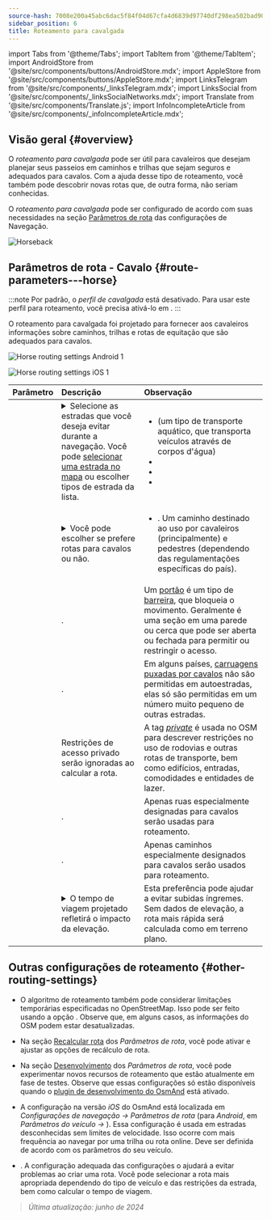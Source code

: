```yaml
---
source-hash: 7008e200a45abc6dac5f84f04d67cfa4d6839d97740df298ea502bad90aec24d
sidebar_position: 6
title: Roteamento para cavalgada
---
```

import Tabs from '@theme/Tabs';
import TabItem from '@theme/TabItem';
import AndroidStore from '@site/src/components/buttons/AndroidStore.mdx';
import AppleStore from '@site/src/components/buttons/AppleStore.mdx';
import LinksTelegram from '@site/src/components/_linksTelegram.mdx';
import LinksSocial from '@site/src/components/_linksSocialNetworks.mdx';
import Translate from '@site/src/components/Translate.js';
import InfoIncompleteArticle from '@site/src/components/_infoIncompleteArticle.mdx';



## Visão geral {#overview}

O *roteamento para cavalgada* pode ser útil para cavaleiros que desejam planejar seus passeios em caminhos e trilhas que sejam seguros e adequados para cavalos. Com a ajuda desse tipo de roteamento, você também pode descobrir novas rotas que, de outra forma, não seriam conhecidas.

O *roteamento para cavalgada* pode ser configurado de acordo com suas necessidades na seção [Parâmetros de rota](../guidance/navigation-settings.md#route-parameters) das configurações de Navegação.

![Horseback](@site/static/img/navigation/routing/horseback_routing_overview.png)


## Parâmetros de rota - Cavalo {#route-parameters---horse}

:::note
Por padrão, o *perfil de cavalgada* está desativado. Para usar este perfil para roteamento, você precisa ativá-lo em *<Translate android="true" ids="shared_string_menu,shared_string_settings,application_profiles"/>*.
:::

O roteamento para cavalgada foi projetado para fornecer aos cavaleiros informações sobre caminhos, trilhas e rotas de equitação que são adequados para cavalos.

<Tabs groupId="operating-systems" queryString="current-os">

<TabItem value="android" label="Android">

![Horse routing settings Android 1](@site/static/img/navigation/routing/horse-routing-andr.png)

</TabItem>

<TabItem value="ios" label="iOS">

![Horse routing settings iOS 1](@site/static/img/navigation/routing/horse-routing-ios.png)

</TabItem>

</Tabs>

| Parâmetro | Descrição | Observação |
|:------------|:---------------|:---------------|
| *<Translate android="true" ids="impassable_road"/>* | <details><summary> Selecione as estradas que você deseja evitar durante a navegação. Você pode [selecionar uma estrada no mapa](../../map/map-context-menu/#avoid-road) ou escolher tipos de estrada da lista. </summary> ![Avoid roads Android](@site/static/img/navigation/routing/horse_routing_avoid_android.png) </details> | <ul><li> [<Translate android="true" ids="routing_attr_avoid_ferries_name"/>](https://wiki.openstreetmap.org/wiki/Ferries) (um tipo de transporte aquático, que transporta veículos através de corpos d'água)</li><li>[<Translate android="true" ids="routing_attr_avoid_stairs_name"/>](https://wiki.openstreetmap.org/wiki/Tag:highway%3Dsteps)</li><li>[<Translate android="true" ids="routing_attr_avoid_tunnels_name"/>](https://wiki.openstreetmap.org/wiki/Key:tunnel)</li><li>[<Translate android="true" ids="routing_attr_avoid_motorway_name"/>](https://wiki.openstreetmap.org/wiki/Tag:highway%3Dmotorway)</li></ul>|
| *<Translate android="true" ids="prefer_in_routing_title"/>* | <details><summary> Você pode escolher se prefere rotas para cavalos ou não. </summary> ![Prefer horses routes Android](@site/static/img/navigation/routing/horse_routing_prefer_android.png) </details> | <ul><li>[<Translate android="true" ids="routing_attr_prefer_horse_routes_name"/>](https://wiki.openstreetmap.org/wiki/Tag:highway%3Dbridleway). Um caminho destinado ao uso por cavaleiros (principalmente) e pedestres (dependendo das regulamentações específicas do país). </li></ul> |
| *<Translate android="true" ids="routing_attr_allow_gate_name"/>* | <Translate android="true" ids="routing_attr_allow_gate_description"/>. | Um [portão](https://wiki.openstreetmap.org/wiki/Tag:barrier%3Dgate) é um tipo de [barreira](https://wiki.openstreetmap.org/wiki/Key:barrier), que bloqueia o movimento. Geralmente é uma seção em uma parede ou cerca que pode ser aberta ou fechada para permitir ou restringir o acesso. |
| *<Translate android="true" ids="routing_attr_carriage_restrictions_name"/>* | <Translate android="true" ids="routing_attr_carriage_restrictions_description"/>. | Em alguns países, [carruagens puxadas por cavalos](https://wiki.openstreetmap.org/wiki/Key:carriage) não são permitidas em autoestradas, elas só são permitidas em um número muito pequeno de outras estradas. |
| *<Translate android="true" ids="routing_attr_allow_private_name"/>* | Restrições de acesso privado serão ignoradas ao calcular a rota. | A tag *[private](https://wiki.openstreetmap.org/wiki/Key:access)* é usada no OSM para descrever restrições no uso de rodovias e outras rotas de transporte, bem como edifícios, entradas, comodidades e entidades de lazer. |
| *<Translate android="true" ids="routing_attr_only_permitted_streets_name"/>* | <Translate android="true" ids="routing_attr_only_permitted_streets_description"/>. | Apenas ruas especialmente designadas para cavalos serão usadas para roteamento. |
| *<Translate android="true" ids="routing_attr_only_permitted_ways_name"/>* | <Translate android="true" ids="routing_attr_only_permitted_ways_description"/>. | Apenas caminhos especialmente designados para cavalos serão usados para roteamento. |
|*<Translate android="true" ids="routing_attr_height_obstacles_name"/>* | <details><summary> O tempo de viagem projetado refletirá o impacto da elevação. </summary> ![Use elevation data Android](@site/static/img/navigation/routing/horse_routing_elevation_android.png) </details> | Esta preferência pode ajudar a evitar subidas íngremes. Sem dados de elevação, a rota mais rápida será calculada como em terreno plano. |


## Outras configurações de roteamento {#other-routing-settings}

- O algoritmo de roteamento também pode considerar limitações temporárias especificadas no OpenStreetMap. Isso pode ser feito usando a opção [<Translate android="true" ids="temporary_conditional_routing"/>](../routing/osmand-routing.md#consider-temporary-limitations). Observe que, em alguns casos, as informações do OSM podem estar desatualizadas.

- Na seção [Recalcular rota](../../navigation/guidance/navigation-settings.md#recalculate-route) dos *Parâmetros de rota*, você pode ativar e ajustar as opções de recálculo de rota.

- Na seção [Desenvolvimento](../guidance/navigation-settings.md#development-settings) dos *Parâmetros de rota*, você pode experimentar novos recursos de roteamento que estão atualmente em fase de testes. Observe que essas configurações só estão disponíveis quando o [plugin de desenvolvimento do OsmAnd](../../plugins/development.md) está ativado.

- A configuração [<Translate ios="true" ids="road_speeds"/>](../guidance/navigation-settings.md#road-speeds) na versão *iOS* do OsmAnd está localizada em *Configurações de navegação → Parâmetros de rota* (para *Android*, em *Parâmetros do veículo → [<Translate android="true" ids="default_speed_setting_title"/>](../guidance/navigation-settings.md#default-speed--road-speeds)*). Essa configuração é usada em estradas desconhecidas sem limites de velocidade. Isso ocorre com mais frequência ao navegar por uma trilha ou rota online. Deve ser definida de acordo com os parâmetros do seu veículo.

- [<Translate ios="true" ids="vehicle_parameters"/>](../guidance/navigation-settings.md#vehicle-parameters). A configuração adequada das configurações o ajudará a evitar problemas ao criar uma rota. Você pode selecionar a rota mais apropriada dependendo do tipo de veículo e das restrições da estrada, bem como calcular o tempo de viagem.

> *Última atualização: junho de 2024*